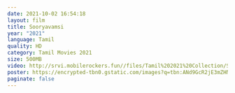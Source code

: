 ```yaml
---
date: 2021-10-02 16:54:18
layout: film
title: Sooryavamsi
year: "2021"
language: Tamil
quality: HD
category: Tamil Movies 2021
size: 500MB
video: http://srvi.mobilerockers.fun//files/Tamil%202021%20Collection/Sooryavamsi%20(2021)/Sooryavamsi%20(2021)%20Full%20Movies/Sooryavamsi%20(2021)%20HDRip/Sooryavamsi%20(2021)%20HDRip%20Single%20Part.mp4
poster: https://encrypted-tbn0.gstatic.com/images?q=tbn:ANd9GcR2jE3mZHNZ_Fc_6AHQORVaA20UpAsrIqYL2g&usqp=CAU
paginate: false
---
```

